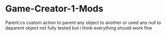 # Game-Creator-1-Mods

Parent.cs
custom action to parent any object to another or used ans null to deparent object
not fully tested but i think everything should work fine
